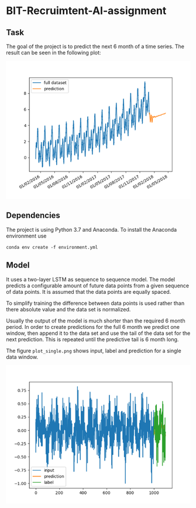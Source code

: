 # BIT-Recruimtent-AI-assignment

## Task

The goal of the project is to predict the next 6 month of a time series. The result can be seen in the following plot:

![result plot](plot_moving.png)

## Dependencies

The project is using Python 3.7 and Anaconda. To install the Anaconda environment use
```
conda env create -f environment.yml
```

## Model

It uses a two-layer LSTM as sequence to sequence model. The model predicts a configurable amount of future data points from a given sequence of data points. It is assumed that the data points are equally spaced.

To simplify training the difference between data points is used rather than there absolute value and the data set is normalized.

Usually the output of the model is much shorter than the required 6 month period. In order to create predictions for the full 6 month we predict one window, then append it to the data set and use the tail of the data set for the next prediction. This is repeated until the predictive tail is 6 month long.

The figure `plot_single.png` shows input, label and prediction for a single data window.

![single data point plot](plot_single.png)